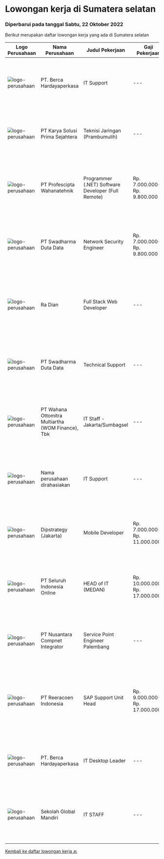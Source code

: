 
  # Lowongan kerja di Sumatera selatan

  ### Diperbarui pada tanggal Sabtu, 22 Oktober 2022

  Berikut merupakan daftar lowongan kerja yang ada di Sumatera selatan

  |Logo Perusahaan | Nama Perusahaan | Judul Pekerjaan | Gaji Pekerjaan | Lokasi | Deskripsi | Tanggal diunggah | Pranala |
  | -------------- | --------------- | --------------- | --------- | --------- | -------------- | ------- | ----------- |
  |![logo-perusahaan](https://image-service-cdn.seek.com.au/6a76252207cfed561e664c874d4631f4aefd8409/ee4dce1061f3f616224767ad58cb2fc751b8d2dc)|PT. Berca Hardayaperkasa|IT Support|---|Jakarta Raya|Responsibilities: Analyzing, troubleshooting, and installation to several areas including desktop hardware, operating systems (Windows 7/8/10),...|Jumat, 21 Oktober 2022|https://www.jobstreet.co.id/id/job/it-support-4075923?token=0~a484d9f6-37ec-4ff5-9491-43425f25d418&sectionRank=1&jobId=jobstreet-id-job-4075923|
|![logo-perusahaan](https://image-service-cdn.seek.com.au/bb0f2c313297f2db3d497466b95d7da85644edc0/ee4dce1061f3f616224767ad58cb2fc751b8d2dc)|PT Karya Solusi Prima Sejahtera|Teknisi Jaringan (Prambumulih)|---|Prabumulih|Kualifikasi: Usia max. 30 Tahun Pendidikan min. SMK Teknik Komputer dan Jaringan Memiliki pengalaman sebagai Teknisi Project min. 1 tahun. Memahami...|Jumat, 21 Oktober 2022|https://www.jobstreet.co.id/id/job/teknisi-jaringan-prambumulih-4077196?token=0~a484d9f6-37ec-4ff5-9491-43425f25d418&sectionRank=2&jobId=jobstreet-id-job-4077196|
|![logo-perusahaan](https://image-service-cdn.seek.com.au/bef80762c5f9584e231217c627ef6f9366387b73/ee4dce1061f3f616224767ad58cb2fc751b8d2dc)|PT Profescipta Wahanatehnik|Programmer (.NET)  Software Developer (Full Remote)|Rp. 7.000.000-Rp. 9.800.000|Jakarta Raya|Responsibilities : Full Remote. Any candidates across Indonesia are welcome, Develop efficient code based on Functional requirements from business...|Selasa, 18 Oktober 2022|https://www.jobstreet.co.id/id/job/programmer-.net-software-developer-full-remote-4070990?token=0~a484d9f6-37ec-4ff5-9491-43425f25d418&sectionRank=3&jobId=jobstreet-id-job-4070990|
|![logo-perusahaan](https://image-service-cdn.seek.com.au/0dc8e99010397b52d23c25a2b9dad3a300cd0580/ee4dce1061f3f616224767ad58cb2fc751b8d2dc)|PT Swadharma Duta Data|Network Security Engineer|Rp. 7.000.000-Rp. 9.800.000|Jakarta Raya|S1 Jurusan/Prodi T.Komputer/ T.Informatika (Wajib) Waktu kerja Shift (sesuai dengan jadwal yang ditentukan) Bersedia ditempatkan di Jakarta &amp;...|Senin, 17 Oktober 2022|https://www.jobstreet.co.id/id/job/network-security-engineer-4069413?token=0~a484d9f6-37ec-4ff5-9491-43425f25d418&sectionRank=4&jobId=jobstreet-id-job-4069413|
|![logo-perusahaan](https://image-service-cdn.seek.com.au/0b4e903dd46272042aaa245383dfeabcbdb4ac71/ee4dce1061f3f616224767ad58cb2fc751b8d2dc)|Ra Dian|Full Stack Web Developer|---|Sumatera Selatan|Requirement:1. Memiliki kemampuan yang baik pada bahasa pem-programan PHP, JQuery, CSS, HTML, dan Database MySQL.2. Memiliki pengalaman menggunakan...|Jumat, 21 Oktober 2022|https://www.jobstreet.co.id/id/job/full-stack-web-developer-4076090?token=0~a484d9f6-37ec-4ff5-9491-43425f25d418&sectionRank=5&jobId=jobstreet-id-job-4076090|
|![logo-perusahaan](https://image-service-cdn.seek.com.au/0f683dc67275bb803453d1e92fb7cd7b12b824b6/ee4dce1061f3f616224767ad58cb2fc751b8d2dc)|PT Swadharma Duta Data|Technical Support|---|Jakarta Raya|Pendidikan minimum D3/S1 Jurusan IT IPK Minimum 2.75 Memiliki pengalaman minimal 1 tahun (diutamakan) telah berhasil menyelesaikan ujian sertifikasi...|Kamis, 13 Oktober 2022|https://www.jobstreet.co.id/id/job/technical-support-4065833?token=0~a484d9f6-37ec-4ff5-9491-43425f25d418&sectionRank=6&jobId=jobstreet-id-job-4065833|
|![logo-perusahaan](https://image-service-cdn.seek.com.au/0cd0ed723dba304d73bfec64ce263da9360da79b/ee4dce1061f3f616224767ad58cb2fc751b8d2dc)|PT Wahana Ottomitra Multiartha (WOM Finance), Tbk|IT Staff - Jakarta/Sumbagsel|---|Samarinda|Job Description: Troubleshoot all IT system and network problems Monitoring and maintaining computer systems and networks Installing and configuring...|Selasa, 11 Oktober 2022|https://www.jobstreet.co.id/id/job/it-staff-jakarta-sumbagsel-4062697?token=0~a484d9f6-37ec-4ff5-9491-43425f25d418&sectionRank=7&jobId=jobstreet-id-job-4062697|
|![logo-perusahaan](https://i.ibb.co/sqvTCh9/112815900-stock-vector-no-image-available-icon-flat-vector.webp)|Nama perusahaan dirahasiakan|IT Support|---|Jawa Timur|Usia maksimal 35 tahun Pendidikan minimal S1 segala jurusan Minimal memiliki 1 tahun pengalaman kerja di bidang yang sama  Mempunyai pengetahuan dan...|Selasa, 11 Oktober 2022|https://www.jobstreet.co.id/id/job/it-support-4062250?token=0~a484d9f6-37ec-4ff5-9491-43425f25d418&sectionRank=8&jobId=jobstreet-id-job-4062250|
|![logo-perusahaan](https://image-service-cdn.seek.com.au/f10b7dc0804a29a4ae5b6f58a679882e020099be/ee4dce1061f3f616224767ad58cb2fc751b8d2dc)|Dipstrategy (Jakarta)|Mobile Developer|Rp. 7.000.000-Rp. 11.000.000|Jakarta Raya|Dipstrategy is a digital agency in Jakarta with more than 10 years of experience in creating and managing high-performance digital assets....|Rabu, 12 Oktober 2022|https://www.jobstreet.co.id/id/job/mobile-developer-4045748?token=0~a484d9f6-37ec-4ff5-9491-43425f25d418&sectionRank=9&jobId=jobstreet-id-job-4045748|
|![logo-perusahaan](https://image-service-cdn.seek.com.au/c768f0670f8f8212da7de609b6af9d0b2e5134cc/ee4dce1061f3f616224767ad58cb2fc751b8d2dc)|PT Seluruh Indonesia Online|HEAD of IT  (MEDAN)|Rp. 10.000.000-Rp. 17.000.000|Aceh|Memiliki pengalaman leadership sebagai Manager sebelumnya.Back End Engineer1. Memiliki pengalaman dalam membangun RESTful APIs2. Menguasai bahasa...|Jumat, 07 Oktober 2022|https://www.jobstreet.co.id/id/job/head-of-it-medan-4058716?token=0~a484d9f6-37ec-4ff5-9491-43425f25d418&sectionRank=10&jobId=jobstreet-id-job-4058716|
|![logo-perusahaan](https://image-service-cdn.seek.com.au/faf1379cb2f8ff5c87162dc20c60c0d2f63dba1c/ee4dce1061f3f616224767ad58cb2fc751b8d2dc)|PT Nusantara Compnet Integrator|Service Point Engineer Palembang|---|Palembang|Kualifikasi: Pendidikan minimal S1 Teknik Komputer, Ilmu Komputer, Teknik Informatika atau Ilmu Komputer lainnya Memiliki pengalaman bekerja minimal 2...|Selasa, 04 Oktober 2022|https://www.jobstreet.co.id/id/job/service-point-engineer-palembang-4054800?token=0~a484d9f6-37ec-4ff5-9491-43425f25d418&sectionRank=11&jobId=jobstreet-id-job-4054800|
|![logo-perusahaan](https://image-service-cdn.seek.com.au/d33bd8dd71322db8ea58cab3a99c9a2f44aec216/ee4dce1061f3f616224767ad58cb2fc751b8d2dc)|PT Reeracoen Indonesia|SAP Support Unit Head|Rp. 9.000.000-Rp. 17.000.000|Sumatera Selatan|SAP SUPPORT UNIT HEAD (SUMATERA SELATAN) [51382]COMPANY CATEGORY: Japanese Chemical Manufacturing JOB SUMMARY: Make sure SAP implementation Analyze...|Kamis, 06 Oktober 2022|https://www.jobstreet.co.id/id/job/sap-support-unit-head-4045981?token=0~a484d9f6-37ec-4ff5-9491-43425f25d418&sectionRank=12&jobId=jobstreet-id-job-4045981|
|![logo-perusahaan](https://image-service-cdn.seek.com.au/6a76252207cfed561e664c874d4631f4aefd8409/ee4dce1061f3f616224767ad58cb2fc751b8d2dc)|PT. Berca Hardayaperkasa|IT Desktop Leader|---|Kalimantan Timur|Responsibilities: Analyzing, diagnosing, and installation to several areas including desktop hardware, operating systems, active directory,...|Jumat, 30 September 2022|https://www.jobstreet.co.id/id/job/it-desktop-leader-4050596?token=0~a484d9f6-37ec-4ff5-9491-43425f25d418&sectionRank=13&jobId=jobstreet-id-job-4050596|
|![logo-perusahaan](https://image-service-cdn.seek.com.au/a56d40a3e54e8991203b722d8442802dd3312421/ee4dce1061f3f616224767ad58cb2fc751b8d2dc)|Sekolah Global Mandiri|IT STAFF|---|Jakarta Raya|Requirements : Fresh graduate or experienced person Minimum Bachelor Degree in Information Technology or Computer Science Proficient in English both...|Kamis, 29 September 2022|https://www.jobstreet.co.id/id/job/it-staff-4049711?token=0~a484d9f6-37ec-4ff5-9491-43425f25d418&sectionRank=14&jobId=jobstreet-id-job-4049711|


  [Kembali ke daftar lowongan kerja 🔙](../README.md#daftar-lowongan-kerja)
  